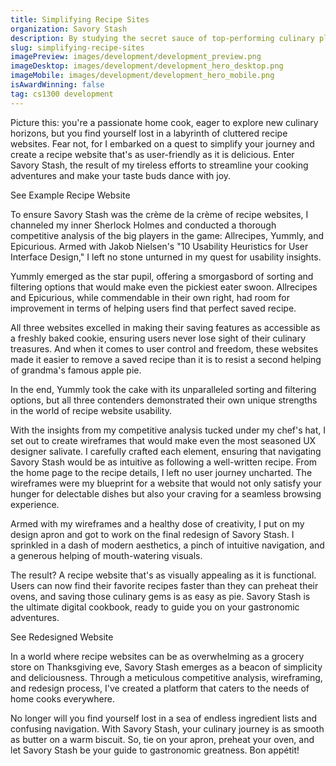 ```yaml
---
title: Simplifying Recipe Sites
organization: Savory Stash
description: By studying the secret sauce of top-performing culinary platforms, I whipped up a design that's as visually appealing as it is functional, ensuring users can find their favorite recipes faster than they can burn their toast.
slug: simplifying-recipe-sites
imagePreview: images/development/development_preview.png
imageDesktop: images/development/development_hero_desktop.png
imageMobile: images/development/development_hero_mobile.png
isAwardWinning: false
tag: cs1300 development  
---
```

<div class="px-5 md:px-24 2xl:p-32 h-full py-20">
<Section title="Background" image="images/development/development_allrecipes_original.png" alt="Example of a recipe website">
<p class="mb-8">Picture this: you're a passionate home cook, eager to explore new culinary horizons, but you find yourself lost in a labyrinth of cluttered recipe websites. Fear not, for I embarked on a quest to simplify your journey and create a recipe website that's as user-friendly as it is delicious. Enter Savory Stash, the result of my tireless efforts to streamline your cooking adventures and make your taste buds dance with joy.</p>
<CustomLink
    to="https://www.allrecipes.com/"
    target="_blank"
    rel="noopener noreferrer"
    class="inline-flex bg-yellow-200 hover:bg-yellow-300 text-primary font-display px-8 py-4 rounded-full border-2 border-black hover:shadow-neo text-lg md:text-xl tracking-wide text-center"
>
    See Example Recipe Website
</CustomLink>
</Section>
</div>

<div class="px-5 md:px-24 2xl:p-32 h-full py-20">
<Section title="Competitive Analysis" reverse="true" image="images/development/development_competitive_analysis.png" alt="Comparison table of recipe websites">
<p class="mb-4">To ensure Savory Stash was the crème de la crème of recipe websites, I channeled my inner Sherlock Holmes and conducted a thorough competitive analysis of the big players in the game: Allrecipes, Yummly, and Epicurious. Armed with Jakob Nielsen's "10 Usability Heuristics for User Interface Design," I left no stone unturned in my quest for usability insights.</p>

<p class="mb-4">Yummly emerged as the star pupil, offering a smorgasbord of sorting and filtering options that would make even the pickiest eater swoon. Allrecipes and Epicurious, while commendable in their own right, had room for improvement in terms of helping users find that perfect saved recipe.</p>

<p class="mb-4">All three websites excelled in making their saving features as accessible as a freshly baked cookie, ensuring users never lose sight of their culinary treasures. And when it comes to user control and freedom, these websites made it easier to remove a saved recipe than it is to resist a second helping of grandma's famous apple pie.</p>

In the end, Yummly took the cake with its unparalleled sorting and filtering options, but all three contenders demonstrated their own unique strengths in the world of recipe website usability.
</Section>
</div>

<div class="px-5 md:px-24 2xl:p-32 h-full py-20">
<Section title="Wireframing" image="images/development/development_wireframing.png" alt="Comparison table of recipe websites">
With the insights from my competitive analysis tucked under my chef's hat, I set out to create wireframes that would make even the most seasoned UX designer salivate. I carefully crafted each element, ensuring that navigating Savory Stash would be as intuitive as following a well-written recipe.
From the home page to the recipe details, I left no user journey uncharted. The wireframes were my blueprint for a website that would not only satisfy your hunger for delectable dishes but also your craving for a seamless browsing experience.
</Section>
</div>

<div class="px-5 md:px-24 2xl:p-32 h-full py-20">
<Section title="Final Redesign" reverse="true" image="images/development/development_final_redesign.png" alt="Comparison table of recipe websites">
<p class="mb-4">Armed with my wireframes and a healthy dose of creativity, I put on my design apron and got to work on the final redesign of Savory Stash. I sprinkled in a dash of modern aesthetics, a pinch of intuitive navigation, and a generous helping of mouth-watering visuals.</p>
<p class="mb-8">The result? A recipe website that's as visually appealing as it is functional. Users can now find their favorite recipes faster than they can preheat their ovens, and saving those culinary gems is as easy as pie. Savory Stash is the ultimate digital cookbook, ready to guide you on your gastronomic adventures.</p>
<CustomLink
    to="https://nicolasperez19.github.io/cs1300-v2-development/"
    target="_blank"
    rel="noopener noreferrer"
    class="inline-flex bg-yellow-200 hover:bg-yellow-300 text-primary font-display px-8 py-4 rounded-full border-2 border-black hover:shadow-neo text-lg md:text-xl tracking-wide text-center"
>
    See Redesigned Website
</CustomLink>
</Section>
</div>

<div class="px-5 md:px-24 2xl:p-32 h-full py-20">
<Section title="Conclusion" image="images/development/development_conclusion.png" alt="Comparison table of recipe websites">
<p class="mb-4">In a world where recipe websites can be as overwhelming as a grocery store on Thanksgiving eve, Savory Stash emerges as a beacon of simplicity and deliciousness. Through a meticulous competitive analysis, wireframing, and redesign process, I've created a platform that caters to the needs of home cooks everywhere.</p>

No longer will you find yourself lost in a sea of endless ingredient lists and confusing navigation. With Savory Stash, your culinary journey is as smooth as butter on a warm biscuit. So, tie on your apron, preheat your oven, and let Savory Stash be your guide to gastronomic greatness. Bon appétit!
</Section>
</div>